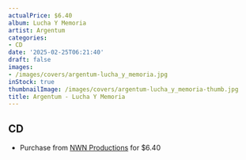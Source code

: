 ```yaml
---
actualPrice: $6.40
album: Lucha Y Memoria
artist: Argentum
categories:
- CD
date: '2025-02-25T06:21:40'
draft: false
images:
- /images/covers/argentum-lucha_y_memoria.jpg
inStock: true
thumbnailImage: /images/covers/argentum-lucha_y_memoria-thumb.jpg
title: Argentum - Lucha Y Memoria
---
```


## CD
* Purchase from [NWN Productions](http://shop.nwnprod.com/index.php?route=product/product&path=93&product_id=52173&sort=pd.name&order=ASC) for $6.40
